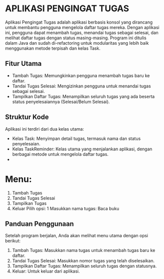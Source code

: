# APLIKASI PENGINGAT TUGAS
Aplikasi Pengingat Tugas adalah aplikasi berbasis konsol yang dirancang untuk membantu pengguna mengelola daftar tugas mereka. Dengan aplikasi ini, pengguna dapat menambah tugas, menandai tugas sebagai selesai, dan melihat daftar tugas dengan status masing-masing. Program ini ditulis dalam Java dan sudah di-refactoring untuk modularitas yang lebih baik menggunakan metode terpisah dan kelas Task.

## Fitur Utama
- Tambah Tugas: Memungkinkan pengguna menambah tugas baru ke daftar.
- Tandai Tugas Selesai: Mengizinkan pengguna untuk menandai tugas sebagai selesai.
- Tampilkan Daftar Tugas: Menampilkan seluruh tugas yang ada beserta status penyelesaiannya (Selesai/Belum Selesai).

## Struktur Kode
Aplikasi ini terdiri dari dua kelas utama:

- Kelas Task: Menyimpan detail tugas, termasuk nama dan status penyelesaian.
- Kelas TaskReminder: Kelas utama yang menjalankan aplikasi, dengan berbagai metode untuk mengelola daftar tugas.
- 
# Menu:
1. Tambah Tugas
2. Tandai Tugas Selesai
3. Tampilkan Tugas
4. Keluar
   Pilih opsi: 1
   Masukkan nama tugas: Baca buku


## Panduan Penggunaan
Setelah program berjalan, Anda akan melihat menu utama dengan opsi berikut:

1. Tambah Tugas: Masukkan nama tugas untuk menambah tugas baru ke daftar.
2. Tandai Tugas Selesai: Masukkan nomor tugas yang telah diselesaikan.
3. Tampilkan Daftar Tugas: Menampilkan seluruh tugas dengan statusnya.
4. Keluar: Untuk keluar dari aplikasi.